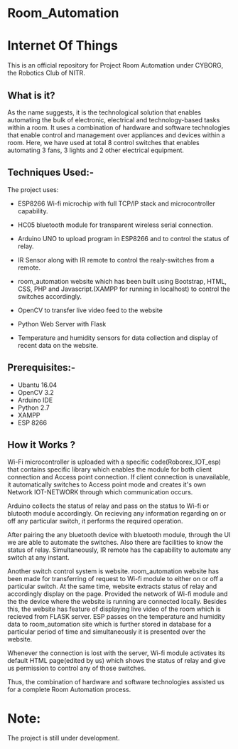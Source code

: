 # Room_Automation
# Internet Of Things

This is an official repository for Project Room Automation under CYBORG, the Robotics Club of NITR.

## What is it?

As the name suggests, it is the technological solution that enables automating the bulk of electronic, electrical and technology-based tasks within a room. It uses a combination of hardware and software technologies that enable control and management over appliances and devices within a room. Here, we have used at total 8 control switches that enables automating 3 fans, 3 lights and 2 other electrical equipment.

## Techniques Used:-

   The project uses:

* ESP8266 Wi-fi microchip with full TCP/IP stack and microcontroller capability.

* HC05 bluetooth module for transparent wireless serial connection.

* Arduino UNO to upload program in ESP8266 and to control the status of relay. 

* IR Sensor along with IR remote to control the realy-switches from a remote.

* room_automation  website which has been built using Bootstrap, HTML, CSS, PHP and Javascript.(XAMPP for running in localhost) to control the switches accordingly.

* OpenCV to transfer live video feed to the website

* Python Web Server with Flask

* Temperature and humidity sensors for data collection and display of recent data on the website.

## Prerequisites:-

* Ubantu 16.04
* OpenCV 3.2
* Arduino IDE
* Python 2.7
* XAMPP
* ESP 8266
  
## How it Works ?

   Wi-Fi microcontroller is uploaded with a specific code(Roborex_IOT_esp) that contains specific library which enables the module for both client connection and Access point connection. If client connection is unavailable, it automatically switches to Access point mode and creates it's own Network IOT-NETWORK through which communication occurs. 
   
   Arduino collects the status of relay and pass on the status to Wi-fi or blutooth module accordingly. On recieving any information regarding on or off any particular switch, it performs the required operation.
   
   After pairing the any bluetooth device with bluetooth module, through the UI we are able to automate the switches. Also there are facilities to know the status of relay. Simultaneously, IR remote has the capability to automate any switch at any instant.
   
   Another switch control system is website. room_automation website has been made for transferring of request to Wi-fi module to either on or off a particular switch. At the same time, website extracts status of relay and accordingly display on the page. Provided the network of Wi-fi module and the the device where the website is running are connected locally. Besides this, the website has feature of displaying live video of the room which is recieved from FLASK server. ESP passes on the temperature and humidity data to room_automation site which is further stored in database for a particular period of time and simultaneously it is presented over the website. 
   
   Whenever the connection is lost with the server, Wi-fi module activates its default HTML page(edited by us) which shows the status of relay and give us permission to control any of those switches.
   
   Thus, the combination of hardware and software technologies assisted us for a complete Room Automation process. 

# Note:

The project is still under development.
